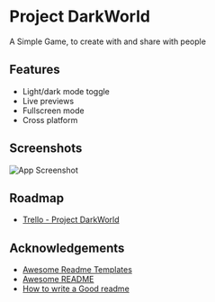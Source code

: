 
# Project DarkWorld

A Simple Game, to create with and share with people


## Features

- Light/dark mode toggle
- Live previews
- Fullscreen mode
- Cross platform


## Screenshots

![App Screenshot](https://github.com/FoxSpellCaster/Project-DarkWorld/blob/9145c8b601962da908b77a85417ccf4d72015596/godot1.png)


## Roadmap

 - [Trello - Project DarkWorld](https://trello.com/b/jLLGFHRW/project-darkworld)


## Acknowledgements

 - [Awesome Readme Templates](https://awesomeopensource.com/project/elangosundar/awesome-README-templates)
 - [Awesome README](https://github.com/matiassingers/awesome-readme)
 - [How to write a Good readme](https://bulldogjob.com/news/449-how-to-write-a-good-readme-for-your-github-project)

